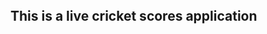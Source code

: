 <!DOCTYPE html>
<head>
  <meta charset="UTF-8" name="viewport" content="width=1000,user-scalable=0">
  <link href="https://cdn.jsdelivr.net/npm/bootstrap@5.3.0/dist/css/bootstrap.min.css" rel="stylesheet"
        integrity="sha384-9ndCyUaIbzAi2FUVXJi0CjmCapSmO7SnpJef0486qhLnuZ2cdeRhO02iuK6FUUVM" crossorigin="anonymous">
  <link href="https://getbootstrap.com/docs/5.3/assets/css/docs.css" rel="stylesheet">

</head>
<body>

<div class="container text-center" style=" margin-top: 120px; ">
  <h2>This is a live cricket scores application</h2>
</div>
</div>
</body>
</html>